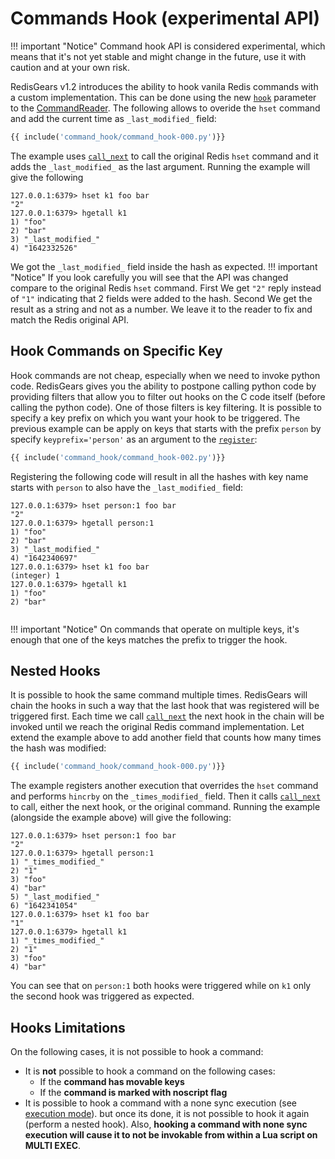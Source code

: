 # Commands Hook (experimental API)
 
!!! important "Notice"
   Command hook API is considered experimental, which means that it's not yet stable and might change in the future, use it with caution and at your own risk.
 
RedisGears v1.2 introduces the ability to hook vanila Redis commands with a custom implementation. This can be done using the new [`hook`]() parameter to the [CommandReader](readers.md#commandreader). The following allows to overide the `hset` command and add the current time as `_last_modified_` field:
```python
{{ include('command_hook/command_hook-000.py')}}
```
 
The example uses [`call_next`]() to call the original Redis `hset` command and it adds the `_last_modified_` as the last argument. Running the example will give the following
```
127.0.0.1:6379> hset k1 foo bar
"2"
127.0.0.1:6379> hgetall k1
1) "foo"
2) "bar"
3) "_last_modified_"
4) "1642332526"
```
 
We got the `_last_modified_` field inside the hash as expected.
!!! important "Notice"
   If you look carefully you will see that the API was changed compare to the original Redis `hset` command.
   First We get `"2"` reply instead of `"1"` indicating that 2 fields were added to the hash. Second We get the result as a string and not as a number. We leave it to the reader to fix and match the Redis original API.
 
## Hook Commands on Specific Key
Hook commands are not cheap, especially when we need to invoke python code. RedisGears gives you the ability to postpone calling python code by providing filters that allow you to filter out hooks on the C code itself (before calling the python code). One of those filters is key filtering. It is possible to specify a key prefix on which you want your hook to be triggered. The previous example can be apply on keys that starts with the prefix `person` by specify `keyprefix='person'` as an argument to the [`register`](functions.md#register):
```python
{{ include('command_hook/command_hook-002.py')}}
```
 
Registering the following code will result in all the hashes with key name starts with `person` to also have the `_last_modified_` field:
```
127.0.0.1:6379> hset person:1 foo bar
"2"
127.0.0.1:6379> hgetall person:1
1) "foo"
2) "bar"
3) "_last_modified_"
4) "1642340697"
127.0.0.1:6379> hset k1 foo bar
(integer) 1
127.0.0.1:6379> hgetall k1
1) "foo"
2) "bar"
 
```
 
!!! important "Notice"
   On commands that operate on multiple keys, it's enough that one of the keys matches the prefix to trigger the hook.
 
## Nested Hooks
 
It is possible to hook the same command multiple times. RedisGears will chain the hooks in such a way that the last hook that was registered will be triggered first. Each time we call [`call_next`]() the next hook in the chain will be invoked until we reach the original Redis command implementation. Let extend the example above to add another field that counts how many times the hash was modified:
```python
{{ include('command_hook/command_hook-000.py')}}
```
 
The example registers another execution that overrides the `hset` command and performs `hincrby` on the `_times_modified_` field. Then it calls [`call_next`]() to call, either the next hook, or the original command. Running the example (alongside the example above) will give the following:
```
127.0.0.1:6379> hset person:1 foo bar
"2"
127.0.0.1:6379> hgetall person:1
1) "_times_modified_"
2) "1"
3) "foo"
4) "bar"
5) "_last_modified_"
6) "1642341054"
127.0.0.1:6379> hset k1 foo bar
"1"
127.0.0.1:6379> hgetall k1
1) "_times_modified_"
2) "1"
3) "foo"
4) "bar"
```
 
You can see that on `person:1` both hooks were triggered while on `k1` only the second hook was triggered as expected.
 
## Hooks Limitations
On the following cases, it is not possible to hook a command:
 
* It is **not** possible to hook a command on the following cases:
   * If the **command has movable keys**
   * If the **command is marked with noscript flag**
* It is possible to hook a command with a none sync execution (see [execution mode](file:///home/meir/work/RedisGears/site/async_await_doc/functions.html#register)). but once its done, it is not possible to hook it again (perform a nested hook). Also, **hooking a command with none sync execution will cause it to not be invokable from within a Lua script on MULTI EXEC**.
 

